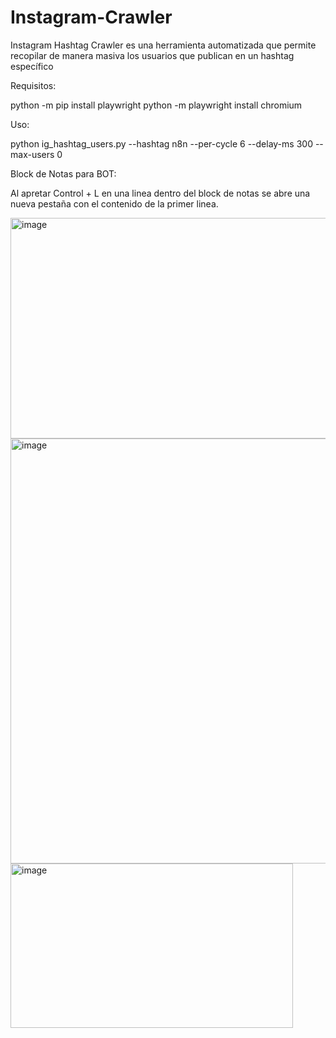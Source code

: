 # Instagram-Crawler
Instagram Hashtag Crawler es una herramienta automatizada que permite recopilar de manera masiva los usuarios que publican en un hashtag específico

Requisitos: 

python -m pip install playwright
python -m playwright install chromium

Uso:

python ig_hashtag_users.py --hashtag n8n --per-cycle 6 --delay-ms 300 --max-users 0


Block de Notas para BOT:

Al apretar Control + L en una linea dentro del block de notas se abre una nueva pestaña con el contenido de la primer linea.


<img width="840" height="353" alt="image" src="https://github.com/user-attachments/assets/13241359-b75c-4414-b147-708e9c5f3dc0" />

<img width="723" height="680" alt="image" src="https://github.com/user-attachments/assets/c508210d-85f0-4d4c-abd8-5535399a279c" />

<img width="452" height="263" alt="image" src="https://github.com/user-attachments/assets/6f5a92c6-4d24-4666-9f97-f3a125d20bd1" />




